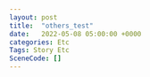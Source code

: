 ```yaml
---
layout: post
title:  "others_test"
date:   2022-05-08 05:00:00 +0000
categories: Etc
Tags: Story Etc
SceneCode: []
---
```

